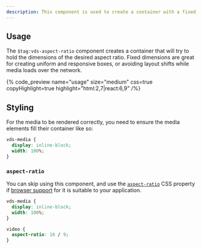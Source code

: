 ```yaml
---
description: This component is used to create a container with a fixed aspect ratio around a media provider.
---
```


## Usage

The `$tag:vds-aspect-ratio` component creates a container that will try to hold the dimensions of the
desired aspect ratio. Fixed dimensions are great for creating uniform and responsive boxes,
or avoiding layout shifts while media loads over the network.

{% code_preview name="usage" size="medium" css=true copyHighlight=true highlight="html:2,7|react:6,9" /%}

## Styling

For the media to be rendered correctly, you need to ensure the media elements fill their
container like so:

```css {% copy=true %}
vds-media {
  display: inline-block;
  width: 100%;
}
```

### `aspect-ratio`

You can skip using this component, and use the [`aspect-ratio`](https://developer.mozilla.org/en-US/docs/Web/CSS/aspect-ratio)
CSS property if [browser support](https://caniuse.com/mdn-css_properties_aspect-ratio) for it is
suitable to your application.

```css {% copy=true %}
vds-media {
  display: inline-block;
  width: 100%;
}

video {
  aspect-ratio: 16 / 9;
}
```
